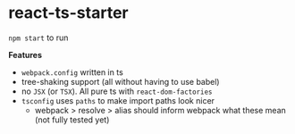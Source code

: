 # react-ts-starter  
`npm start` to run  
  
**Features**  
* `webpack.config` written in ts
* tree-shaking support (all without having to use babel)
* no `JSX` (or `TSX`). All pure ts with `react-dom-factories`
* `tsconfig` uses `paths` to make import paths look nicer
  * webpack > resolve > alias should inform webpack what these mean (not fully tested yet)  
